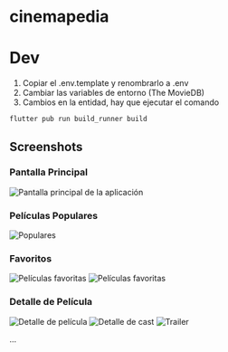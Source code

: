 # cinemapedia

# Dev

1. Copiar el .env.template y renombrarlo a .env
2. Cambiar las variables de entorno (The MovieDB)
3. Cambios en la entidad, hay que ejecutar el comando
```
flutter pub run build_runner build
```


## Screenshots

### Pantalla Principal
![Pantalla principal de la aplicación](./screenshots/Screenshot%202023-09-22%20at%2011.36.12%20a.m..png)

### Películas Populares
![Populares](./screenshots/Screenshot%202023-09-22%20at%2011.36.32%20a.m..png)

### Favoritos
![Películas favoritas](./screenshots/Screenshot%202023-09-22%20at%2011.36.45%20a.m..png)
![Películas favoritas](./screenshots/Screenshot%202023-09-22%20at%2011.37.35%20a.m..png)

### Detalle de Película
![Detalle de película](./screenshots/Screenshot%202023-09-22%20at%2011.37.44%20a.m..png)
![Detalle de cast](./screenshots/Screenshot%202023-09-22%20at%2011.37.56%20a.m..png)
![Trailer](./screenshots/Screenshot%202023-09-22%20at%2011.38.26%20a.m..png)



...
